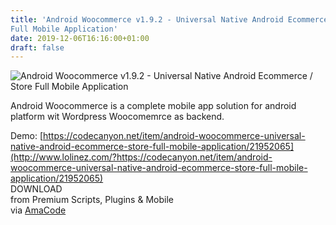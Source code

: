 ```yaml
---
title: 'Android Woocommerce v1.9.2 - Universal Native Android Ecommerce / Store
Full Mobile Application'
date: 2019-12-06T16:16:00+01:00
draft: false
---
```


![Android Woocommerce v1.9.2 - Universal Native Android Ecommerce / Store Full Mobile Application](http://www.codelist.cc/uploads/posts/2019-12/1575644843_androidwoocommerce.jpg "Android Woocommerce v1.9.2 - Universal Native Android Ecommerce / Store Full Mobile Application")  
  
Android Woocommerce is a complete mobile app solution for android platform wit Wordpress Woocomemrce as backend.  
  
Demo: [https://codecanyon.net/item/android-woocommerce-universal-native-android-ecommerce-store-full-mobile-application/21952065](http://www.lolinez.com/?https://codecanyon.net/item/android-woocommerce-universal-native-android-ecommerce-store-full-mobile-application/21952065)  
DOWNLOAD  
from Premium Scripts, Plugins & Mobile  
via [AmaCode](https://amazcode.ooo)